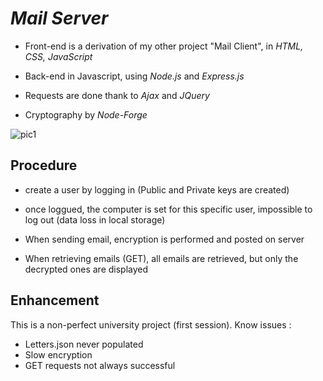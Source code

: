 # ***Mail Server***



* Front-end is a derivation of my other project "Mail Client", in *HTML, CSS, JavaScript*
* Back-end in Javascript, using *Node.js* and *Express.js*
* Requests are done thank to *Ajax* and *JQuery*

* Cryptography by *Node-Forge*

![pic1](https://github.com/Loux14/Mail-Server/assets/122696881/a29b2c37-c300-409f-b199-49e0e785cfa0)




## Procedure

* create a user by logging in (Public and Private keys are created)
* once loggued, the computer is set for this specific user, impossible to log out (data loss in local storage)

* When sending email, encryption is performed and posted on server
* When retrieving emails (GET), all emails are retrieved, but only the decrypted ones are displayed


## Enhancement

This is a non-perfect university project (first session). 
Know issues :
* Letters.json never populated
* Slow encryption
* GET requests not always successful





